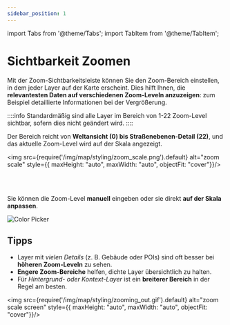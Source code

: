 ```yaml
---
sidebar_position: 1
---
```

import Tabs from '@theme/Tabs';
import TabItem from '@theme/TabItem';


# Sichtbarkeit Zoomen

Mit der Zoom-Sichtbarkeitsleiste können Sie den Zoom-Bereich einstellen, in dem jeder Layer auf der Karte erscheint. Dies hilft Ihnen, die **relevantesten Daten auf verschiedenen Zoom-Leveln anzuzeigen**: zum Beispiel detaillierte Informationen bei der Vergrößerung.

::::info
Standardmäßig sind alle Layer im Bereich von 1-22 Zoom-Level sichtbar, sofern dies nicht geändert wird.
::::

Der Bereich reicht von **Weltansicht (0) bis Straßenebenen-Detail (22)**, und das aktuelle Zoom-Level wird auf der Skala angezeigt.

<div style={{ display: 'flex', flexDirection: 'column', alignItems: 'center' }}>

  <img src={require('/img/map/styling/zoom_scale.png').default} alt="zoom scale" style={{ maxHeight: "auto", maxWidth: "auto", objectFit: "cover"}}/>

</div> 

<br></br>

Sie können die Zoom-Level **manuell** eingeben oder sie direkt **auf der Skala anpassen**.

<div style={{ display: 'flex', flexDirection: 'column', alignItems: 'center'}}>
  <img src={require('/img/map/styling/zoom_adjust.gif').default} alt="Color Picker" style={{ maxHeight: "400px", maxWidth: "400px", objectFit: "cover"}}/>
</div> 

## Tipps

- Layer mit *vielen Details* (z. B. Gebäude oder POIs) sind oft besser bei **höheren Zoom-Leveln** zu sehen.
- **Engere Zoom-Bereiche** helfen, dichte Layer übersichtlich zu halten.
- Für *Hintergrund- oder Kontext-Layer* ist ein **breiterer Bereich** in der Regel am besten.

<div style={{ display: 'flex', flexDirection: 'column', alignItems: 'center' }}>

  <img src={require('/img/map/styling/zooming_out.gif').default} alt="zoom scale screen" style={{ maxHeight: "auto", maxWidth: "auto", objectFit: "cover"}}/>

</div> 